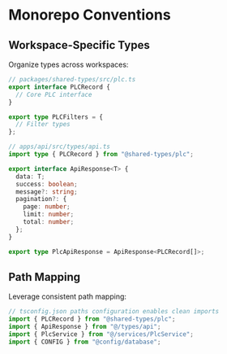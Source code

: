# Monorepo Conventions

## Workspace-Specific Types

Organize types across workspaces:

```typescript
// packages/shared-types/src/plc.ts
export interface PLCRecord {
  // Core PLC interface
}

export type PLCFilters = {
  // Filter types
};

// apps/api/src/types/api.ts
import type { PLCRecord } from "@shared-types/plc";

export interface ApiResponse<T> {
  data: T;
  success: boolean;
  message?: string;
  pagination?: {
    page: number;
    limit: number;
    total: number;
  };
}

export type PlcApiResponse = ApiResponse<PLCRecord[]>;
```

## Path Mapping

Leverage consistent path mapping:

```typescript
// tsconfig.json paths configuration enables clean imports
import { PLCRecord } from "@shared-types/plc";
import { ApiResponse } from "@/types/api";
import { PlcService } from "@/services/PlcService";
import { CONFIG } from "@config/database";
```
